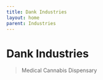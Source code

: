 ```yaml
---
title: Dank Industries
layout: home
parent: Industries
---
```


# Dank Industries
> Medical Cannabis Dispensary